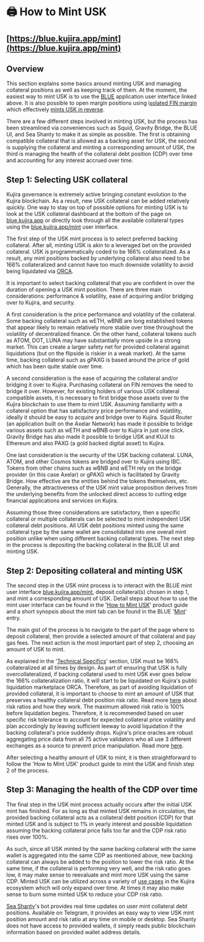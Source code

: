 # 🖨 How to Mint USK

## [https://blue.kujira.app/mint](https://blue.kujira.app/mint)

## Overview

This section explains some basics around minting USK and managing collateral positions as well as keeping track of them. At the moment, the easiest way to mint USK is to use the [BLUE](../blue/) application user interface linked above. It is also possible to open margin positions using i[solated FIN margin](../fin/how-to-use-fin/spot-and-margin-trade-ui/isolated-fin-margin.md#overview) which effectively [mints USK in reverse](../fin/how-to-use-fin/spot-and-margin-trade-ui/isolated-fin-margin.md#mechanism).

There are a few different steps involved in minting USK, but the process has been streamlined via conveniences such as Squid, Gravity Bridge, the BLUE UI, and Sea Shanty to make it as simple as possible. The first is obtaining compatible collateral that is allowed as a backing asset for USK, the second is supplying the collateral and minting a corresponding amount of USK, the third is managing the health of the collateral debt position (CDP) over time and accounting for any interest accrued over time.

## Step 1: Selecting USK collateral&#x20;

Kujira governance is extremely active bringing constant evolution to the Kujira blockchain. As a result, new USK collateral can be added relatively quickly. One way to stay on top of possible options for minting USK is to look at the USK collateral dashboard at the bottom of the page on [blue.kujira.app](https://blue.kujira.app) or directly look through all the available collateral types using the [blue.kujira.app/mint](https://blue.kujira.app/mint) user interface.

The first step of the USK mint process is to select preferred backing collateral. After all, minting USK is akin to a leveraged bet on the provided collateral. USK is programmatically coded to be 166% collateralized. As a result, any mint positions backed by underlying collateral also need to be 166% collateralized and cannot have too much downside volatility to avoid being liquidated via [ORCA](../orca/).

It is important to select backing collateral that you are confident in over the duration of opening a USK mint position. There are three main considerations: performance & volatility, ease of acquiring and/or bridging over to Kujira, and security.&#x20;

A first consideration is the price performance and volatility of the collateral. Some backing collateral such as wETH, wBNB are long established tokens that appear likely to remain relatively more stable over time throughout the volatility of decentralized finance. On the other hand, collateral tokens such as ATOM, DOT, LUNA may have substantially more upside in a strong market. This can create a larger safety net for provided collateral against liquidations (but on the flipside is riskier in a weak market). At the same time, backing collateral such as gPAXG is based around the price of gold which has been quite stable over time.

A second consideration is the ease of acquiring the collateral and/or bridging it over to Kujira. Purchasing collateral on FIN removes the need to bridge it over. However, for existing holders of various USK collateral compatible assets, it is necessary to first bridge those assets over to the Kujira blockchain to use them to mint USK. Assuming familiarity with a collateral option that has satisfactory price performance and volatility, ideally it should be easy to acquire and bridge over to Kujira. Squid Router (an application built on the Axelar Network) has made it possible to bridge various assets such as wETH and wBNB over to Kujira in just one click. Gravity Bridge has also made it possible to bridge USK and KUJI to Ethereum and also PAXG (a gold backed digital asset) to Kujira.

One last consideration is the security of the USK backing collateral. LUNA, ATOM, and other Cosmos tokens are bridged over to Kujira using IBC. Tokens from other chains such as wBNB and wETH rely on the bridge provider (in this case Axelar) or gPAXG which is facilitated by Gravity Bridge. How effective are the entities behind the tokens themselves, etc. Generally, the attractiveness of the USK mint value proposition derives from the underlying benefits from the unlocked direct access to cutting edge financial applications and services on Kujira.

Assuming those three considerations are satisfactory, then a specific collateral or multiple collaterals can be selected to mint independent USK collateral debt positions. All USK debt positions minted using the same collateral type by the same wallet are consolidated into one overall mint position unlike when using different backing collateral types. The next step in the process is depositing the backing collateral in the BLUE UI and minting USK.

## Step 2: Depositing collateral and minting USK

The second step in the USK mint process is to interact with the BLUE mint user interface [blue.kujira.app/mint](https://blue.kujira.app/mint), deposit collateral(s) chosen in step 1, and mint a corresponding amount of USK. Detail steps about how to use the mint user interface can be found in the '[How to Mint USK](../blue/product-guides/how-to-mint-usk.md)' product guide and a short synopsis about the mint tab can be found in the BLUE '[Mint](../blue/mint.md)' entry.

The main gist of the process is to navigate to the part of the page where to deposit collateral, then provide a selected amount of that collateral and pay gas fees. The next action is the most important part of step 2, choosing an amount of USK to mint.&#x20;

As explained in the '[Technical Specifics](technical-specifics.md)' section, USK must be 166% collateralized at all times by design. As part of ensuring that USK is fully overcollateralized, if backing collateral used to mint USK ever goes below the 166% collateralization ratio, it will start to be liquidated on Kujira's public liquidation marketplace ORCA. Therefore, as part of avoiding liquidation of provided collateral, it is important to choose to mint an amount of USK that preserves a healthy collateral debt position risk ratio. Read more [here](technical-specifics.md) about risk ratios and how they work. The maximum allowed risk ratio is 100% before liquidation begins. Therefore, it is recommended based on user specific risk tolerance to account for expected collateral price volatility and plan accordingly by leaving sufficient leeway to avoid liquidation if the backing collateral's price suddenly drops. Kujira's price oracles are robust aggregating price data from all 75 active validators who all use 3 different exchanges as a source to prevent price manipulation. Read more [here](../../developers/smart-contracts/oracle.md). &#x20;

After selecting a healthy amount of USK to mint, it is then straightforward to follow the 'How to Mint USK' product guide to mint the USK and finish step 2 of the process.

## Step 3: Managing the health of the CDP over time

The final step in the USK mint process actually occurs after the initial USK mint has finished. For as long as that minted USK remains in circulation, the provided backing collateral acts as a collateral debt position (CDP) for that minted USK and is subject to 1% in yearly interest and possible liquidation assuming the backing collateral price falls too far and the CDP risk ratio rises over 100%. &#x20;

As such, since all USK minted by the same backing collateral with the same wallet is aggregated into the same CDP as mentioned above, new backing collateral can always be added to the position to lower the risk ratio. At the same time, if the collateral is performing very well, and the risk ratio goes low, it may make sense to reevaluate and mint more USK using the same CDP. Minted USK can be utilized across a variety of [use cases](use-cases.md) in the Kujira ecosystem which will only expand over time. At times it may also make sense to burn some minted USK to reduce your CDP risk ratio.

[Sea Shanty](../../governance/capybara-labs.md)'s bot provides real time updates on user mint collateral debt positions. Available on Telegram, it provides an easy way to view USK mint position amount and risk ratio at any time on mobile or desktop. Sea Shanty does not have access to provided wallets, it simply reads public blockchain information based on provided wallet address details.         &#x20;



